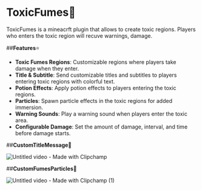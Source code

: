 # ToxicFumes🦠

ToxicFumes is a mineacrft plugin that allows to create toxic regions. Players who enters the toxic region will recuve warnings, damage.

##**Features**⭐

- **Toxic Fumes Regions**: Customizable regions where players take damage when they enter.
- **Title & Subtitle**: Send customizable titles and subtitles to players entering toxic regions with colorful text.
- **Potion Effects**: Apply potion effects to players entering the toxic regions.
- **Particles**: Spawn particle effects in the toxic regions for added immersion.
- **Warning Sounds**: Play a warning sound when players enter the toxic area.
- **Configurable Damage**: Set the amount of damage, interval, and time before damage starts.

  

##**CustomTitleMessage💬**

![Untitled video - Made with Clipchamp](https://github.com/user-attachments/assets/2e3b511d-e4a0-481d-a56e-d004a8fffe8d)

##**CustomFumesParticles💬**

![Untitled video - Made with Clipchamp (1)](https://github.com/user-attachments/assets/3a356df8-536c-44ba-a096-6967b1bbff14)
